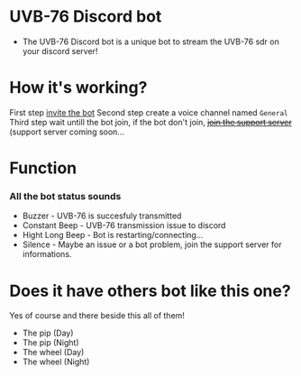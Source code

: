# UVB-76 Discord bot
- The UVB-76 Discord bot is a unique bot to stream the UVB-76 sdr on your discord server!

# How it's working?
First step [invite the bot](https://discord.com/oauth2/authorize?client_id=1277260205780111380&permissions=8&integration_type=0&scope=bot)
Second step create a voice channel named ``General``
Third step wait untill the bot join, if the bot don't join, [~~join the support server~~]() (support server coming soon...

# Function
### All the bot status sounds
- Buzzer - UVB-76 is succesfuly transmitted
- Constant Beep - UVB-76 transmission issue to discord
- Hight Long Beep - Bot is restarting/connecting...
- Silence - Maybe an issue or a bot problem, join the support server for informations.

# Does it have others bot like this one?
Yes of course and there beside this all of them!
- The pip (Day)
- The pip (Night)
- The wheel (Day)
- The wheel (Night)
